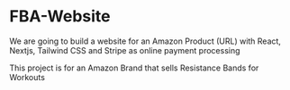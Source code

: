 # FBA-Website
We are going to build a website for an Amazon Product (URL) with React, Nextjs, Tailwind CSS and Stripe as online payment processing


This project is for an Amazon Brand that sells Resistance Bands for Workouts
